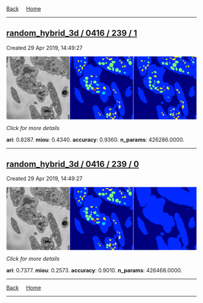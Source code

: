 
[Back](..)&nbsp;&nbsp;&nbsp;&nbsp;&nbsp;[Home](https://leapmanlab.github.io/snapshots)

---

<div class="summary"><a href="1"><h2>random_hybrid_3d / 0416 / 239 / 1</h2></a><p>Created 29 Apr 2019, 14:49:27
</p><a href="1"><img src="1/media/summary.png" align="center"></a><p>
<i>Click for more details</i>
</p></div>

**ari**: 0.8287. **miou**: 0.4340. **accuracy**: 0.9360. **n_params**: 426286.0000. 

---

<div class="summary"><a href="0"><h2>random_hybrid_3d / 0416 / 239 / 0</h2></a><p>Created 29 Apr 2019, 14:49:27
</p><a href="0"><img src="0/media/summary.png" align="center"></a><p>
<i>Click for more details</i>
</p></div>

**ari**: 0.7377. **miou**: 0.2573. **accuracy**: 0.9010. **n_params**: 426468.0000. 

---

[Back](..)&nbsp;&nbsp;&nbsp;&nbsp;&nbsp;[Home](https://leapmanlab.github.io/snapshots)

---